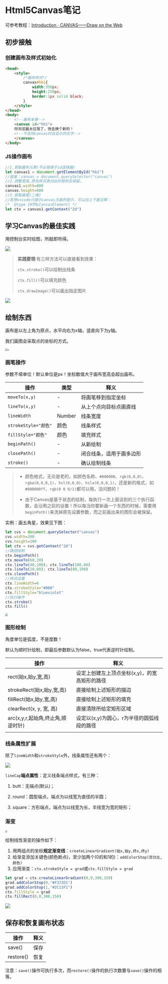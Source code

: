 # Html5Canvas笔记

可参考教程：[Introduction · CANVAS——Draw on the Web](https://airingursb.gitbooks.io/canvas/content/)

## 初步接触

### 创建画布及样式初始化

```html
<head>
    <style>
        /*画布样式*/
        canvas#hb1{
            width:350px;
            height:250px;
            border:1px solid black;
        }
    </style>
</head>
<body>
    <!--画布本尊-->
    <canvas id="hb1">
    你浏览器太垃圾了，快去换个新的！
    <!--不支持canvas时会显示的文字-->
    </canvas>    
</body>
```

### JS操作画布

```js
//1.获取画布元素(不必局限于id选择器)
let canvas1 = document.getElementById("hb1")
//或者：canvas = document.querySelector("canvas")
//2.调整宽高,原先样式表对此的规则会保留。
canvas1.width=800
canvas.height=600
//3.获取画笔(二维)
//若想vscode只提示canvas方面的提示，可以加上下面注释：
/*  @type {HTMLCanvasElement} */
let ctx = canvas1.getContext("2d")
```

## 学习Canvas的最佳实践

用控制台实时绘图，所敲即所得。

![](./index.assets/202202072100070.jpg)

> **实践要领**:有三样方法可以直接看到效果：
>
> `ctx.stroke()`可以绘制出线条
>
> `ctx.fill()`可以填充颜色
>
> `ctx.drawImage()`可以画出指定图片

![](./index.assets/202202072100072.jpg)

## 绘制东西

画布是以左上角为原点，水平向右为x轴，竖直向下为y轴。

我们画图会采取点的坐标的方式。

<img src="./index.assets/202202072100073.jpg" alt="z" style="zoom:50%;" />

### 画笔操作

参数不填单位！默认单位是px！坐标数值大于画布宽高会超出画布。

| 操作                 | 类型   | 释义                     |
| -------------------- | ------ | ------------------------ |
| `moveTo(x,y)`        | -      | 将画笔移到指定坐标       |
| `lineTo(x,y)`        | -      | 从上个点向目标点画直线   |
| `lineWidth`          | Number | 线条宽度                 |
| `strokeStyle="颜色"` | 颜色   | 线条样式                 |
| `fillStyle="颜色"`   | 颜色   | 填充样式                 |
| `beginPath()`        | -      | 从新绘制                 |
| `closePath()`        | -      | 闭合线条，适用于画多边形 |
| `stroke()`           | -      | 确认绘制线条             |

> - 颜色格式，无论是老的，如颜色名称、`#000000`、`rgb(0,0,0)`、`rgba(0,0,0,1)`、`hsl(0,0,0)`、`hsla(0,0,0,1)`，还是新的格式，如`#000000ff`、`rgb(0 0 0/1)`都可以用，没问题的！
>
> - 由于Canvas是基于状态的绘制，每执行一次上面谈到的三个执行函数，会沿用之前的设置！所以每当你要新画一个东西的时候，需要用`beginPath()`来洗掉原先设置参数，而之前画出来的图形会被保留。

实例：画五角星，效果见下图：

```js
let cvs = document.querySelector("canvas")
cvs.width=200
cvs.height=200
let ctx = cvs.getContext("2d")
//路径绘制
ctx.beginPath()
ctx.moveTo(60,20)
ctx.lineTo(40,100); ctx.lineTo(100,60)
ctx.lineTo(20,60); ctx.lineTo(80,100)
ctx.closePath()
//样式设置
ctx.lineWidth=6
ctx.strokeStyle="#000"
ctx.fillStyle="blueviolet"
//执行操作
ctx.stroke()
ctx.fill()
```

<img src="./index.assets/202202072100074.jpg" alt=" " style="zoom:53%;" />

### 图形绘制

角度单位是弧度，不是度数！

默认为顺时针绘制，即最后参数默认为false，true代表逆时针绘制。

| 操作                              | 释义                                          |
| --------------------------------- | --------------------------------------------- |
| rect(始x,始y,宽,高)               | 设定上创建左上顶点坐标(x,y)，的宽高矩形的路径 |
| strokeRect(始x,始y,宽,高)         | 直接绘制上述矩形的描边                        |
| fillRect(始x,始y,宽,高)           | 直接绘制上述矩形的填充                        |
| clearRect(x, y, 宽, 高)           | 直接清除所给定矩形区域                        |
| arc(x,y,r,起始角,终止角,顺逆时针) | 设定以(x,y)为圆心，r为半径的圆弧线段的路径    |
|                                   |                                               |

### 线条属性扩展

除了`lineWidth`和`strokeStyle`外，线条属性还有两个：

![](./index.assets/202202072100075.jpg)

`lineCap`**端点属性**：定义线条端点样式，有三种：

1. butt：无端点(默认)；

2. round：圆型端点，端点为以线宽为直径的半圆；

3. square：方形端点，端点为以线宽为长，半线宽为宽的矩形；



### 渐变

<img src="./index.assets/202202072100076.jpg" style="zoom:45%;" />

绘制线性渐变的操作如下：

1. 用两组点的坐标**规定渐变线**：`createLinearGradient(始x,始y,终x,终y)`
2. 给渐变添加关键色(颜色断点)，至少加两个(0的和1的)：`addColorStop(百分比,颜色)`
3. 应用渐变：`ctx.strokeStyle = grad`或`ctx.fillStyle = grad`

```js
let grad = ctx.createLinearGradient(0,0,300,150)
grad.addColorStop(0,"#F372D1")
grad.addColorStop(1,"#2C13F1")
ctx.fillStyle = grad
ctx.fillRect(0,0,300,150)
```

![](./index.assets/202202072100077.jpg)

## 保存和恢复画布状态

| 操作      | 释义 |
| --------- | ---- |
| save()    | 保存 |
| restore() | 恢复 |

注意：`save()`操作可执行多次，而`restore()`操作的执行次数要与`save()`操作的相等。



